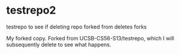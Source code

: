 testrepo2
=========

testrepo to see if deleting repo forked from deletes forks


My forked copy.  Forked from UCSB-CS56-S13/testrepo, which I will subsequently delete to see what happens.
